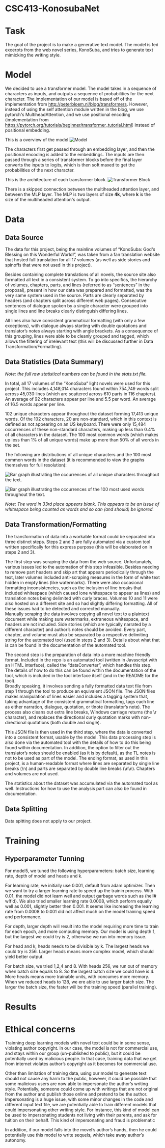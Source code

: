 # CSC413-KonosubaNet

# Task

The goal of the project is to make a generative text model. The model is fed excerpts from the web novel series, KonoSuba, and tries to generate text mimicking the writing style. 

# Model
We decided to use a transformer model. The model takes in a sequence of characters as inputs, and outputs a sequence of probabilities for the next character. The implementation of our model is based off of the implementation from http://peterbloem.nl/blog/transformers. However, instead of using the self attention module written in the blog, we use pytorch's MultiheadAttention, and we use positional encoding (implementation from https://pytorch.org/tutorials/beginner/transformer_tutorial.html) instead of positional embedding. 

This is a overview of the model
![Model](Transformer_Architecture.jpeg)

The characters first get passed through an embedding layer, and then the positional encoding is added to the embeddings. The inputs are then passed through a series of transformer blocks before the final layer converts the inputs to logits, which is then soft maxed to get the probabilities of the next character.

This is the architecture of each transformer block.
![Transformer Block](Transformer_Block.jpeg)

There is a skipped connection between the multiheaded attention layer, and between the MLP layer. The MLP is two layers of size **4k**, where **k** is the size of the multiheaded attention's output. 

# Data
## Data Source

The data for this project, being the mainline volumes of “KonoSuba: God's Blessing on this Wonderful World!”, was taken from a fan translation website that hosted full translation for all 17 volumes (as well as side stories and spinoffs that were not used in this project). 

Besides containing complete translations of all novels, the source site also formatted all text in a consistent system. To go into specifics, the hierarchy of volumes, chapters, parts, and lines (referred to as “sentences” in the proposal), present in how our data was prepared and formatted, was the very same system used in the source. Parts are clearly separated by headers (and chapters split across different web pages). Consecutive sentences of dialogue spoken by a single character were grouped into single lines and line breaks clearly distinguish differing lines. 

All lines also have consistent grammatical formatting (with only a few exceptions), with dialogue always starting with double quotations and translator’s notes always starting with angle brackets. As a consequence of this grouping, lines were able to be cleanly grouped and tagged, which allows the filtering of irrelevant text (this will be discussed further in Data Transformation/Formatting). 

## Data Statistics (Data Summary)

*Note: the full raw statistical numbers can be found in the stats.txt file.*

In total, all 17 volumes of the “KonoSuba” light novels were used for this project. This includes 4,148,014 characters found within 754,749 words split across 45,030 lines (which are scattered across 610 parts in 116 chapters). An average of 92 characters appear per line and 5.5 per word. An average of 16.5 words appear per line.

102 unique characters appear throughout the dataset forming 17,413 unique words. Of the 102 characters, 20 are non-standard, which in this context is defined as not appearing on an US keyboard. There were only 15,484 occurrences of these non-standard characters, making up less than 0.4% of all characters in the dataset. The 100 most common words (which makes up less than 1% of all unique words) make up more than 50% of all words in the set.

The following are distributions of all unique characters and the 100 most common words in the dataset (it is recommended to view the graphs themselves for full resolution):

![Bar graph illustrating the occurrences of all unique characters throughout the text.](/data/graphs/Occurrence%20of%20all%20Characters.png)

![Bar graph illustrating the occurrences of the 100 most used words throughout the text.](/data/graphs/Occurrence%20of%20100%20Most%20Used%20Words.png)

*Note: The word in 33rd place appears blank. This appears to be an issue of whitespace being counted as words and so can (and should) be ignored.*

## Data Transformation/Formatting

The transformation of data into a workable format could be separated into three distinct steps. Steps 2 and 3 are fully automated via a custom tool written specifically for this express purpose (this will be elaborated on in steps 2 and 3).

The first step was scraping the data from the web source. Unfortunately, various issues led to the automation of this step infeasible. Besides needing to remove part headers and skip art that appears periodically through the text, later volumes included anti-scraping measures in the form of white text hidden in empty lines (like watermarks). There were also occasional formatting inconsistencies, such as the inclusion of line breaks that included whitespace (which caused lone whitespace to appear as lines) and translation notes being delimited with curly braces. Volumes 10 and 11 were also hosted on a different site and so had slightly differing formatting. All of these issues had to be detected and corrected manually.  
Manually scraping the data involves copying all novel text to a plaintext document while making sure watermarks, extraneous whitespace, and headers are not included. Side stories (which are typically narrated by a different character) and author’s notes should be avoided. Every part, chapter, and volume must also be separated by a respective delimiting string for the automated tool (used in steps 2 and 3). Details about what that is can be found in the documentation of the automated tool.

The second step is the preparation of data into a more machine friendly format. Included in the repo is an automated tool (written in Javascript with an HTML interface), called the “dataConverter”, which handles this step. The details of how to do this can be found within the documentation of the tool, which is included in the tool interface itself (and in the README for the tool).  
Broadly speaking, it involves sending a fully formatted data text file from step 1 through the tool to produce an equivalent JSON file. The JSON files makes manipulation of lines easier and includes a tagging system that, taking advantage of the consistent grammatical formatting, tags each line as either narration, dialogue, quotation, or tlnote (translator’s note). The process also cleans out extra line breaks, Windows carriage returns (the \r character), and replaces the directional curly quotation marks with non-directional quotations (both double and single).

This JSON file is then used in the third step, where the data is converted into a consistent format, usable by the model. This data processing step is also done via the automated tool with the details of how to do this being found within documentation. In addition, the option to filter out the translator’s notes should be enabled (as it is by default), as the TL notes is not to be used as part of the model. The ending format, as used in this project, is a human-readable format where lines are separated by single line breaks (\n) and parts are separated by double line breaks (\n\n). Chapters and volumes are not used.

The statistics about the dataset was accumulated via the automated tool as well. Instructions for how to use the analysis part can also be found in documentation.

## Data Splitting

Data spitting does not apply to our project.

# Training
## Hyperparameter Tunning
For model5, we tuned the following hyperparameters: batch size, learning rate, depth of model and heads and k.

For learning rate, we initially use 0.001, default from adam optimizer. Then we want to try a larger learning rate to speed up the trainin process. With 0.01, the model did not learn well and output garbage words such as (hell# w!fld). We also tried smaller learning rate 0.0008, which perform equally well as 0.001, slightly better then 0.001. It seems like increasing the learning rate from 0.0008 to 0.001 did not affect much on the model training speed and performance.

For depth, larger depth will result into the model requiring more time to train for each epoch, and more computing memory.  Our model is using depth 1, but the largest we could try is 2, otherwise we run into memory issue.

For head and k, heads needs to be divisible by k. The largest heads we could try is 256. Larger heads means more complex model, which should yield better output.

For batch size, we tried 1,2,4 and 8. With heads 256, we run out of memory when batch size equals to 8. So the largest batch size we could have is 4. More heads means more trainable units, with concumes more memory. When we reduced heads to 128, we ere able to use larger batch size. The larger the batch size, the faster will be the training speed (parallel training).

# Results

# Ethical concerns
Trainning deep learning models with novel text could be in some sense, violating author copyright. In our case, the model is not for commercial use, and stays within our group (un-published to public), but it could be potentially used by malicious people. In that case, training data that we get from internet violates author’s copyright as it becomes for commercial use.

Other than limitation of training data, using our model to generate text should not cause any harm to the public, however, it could be possible that some malicious users are now able to impersonate the author’s writing style. Potentially, someone could come up with writings that are not original from the author and publish those online and pretend to be the author.
Impersonating is a huge issue, with some minor changes in the code and different input text file, we are potentially able to train different models that could impersonating other writing style. For instance, this kind of model can be used to impersonating students not living with their parents, and ask for tuition on their behalf. This kind of impersonating and fraud is problematic

In addition, if our model falls into the movel’s author’s hands, then he could potentially use this model to write sequels, which take away author’s autonomy. 
